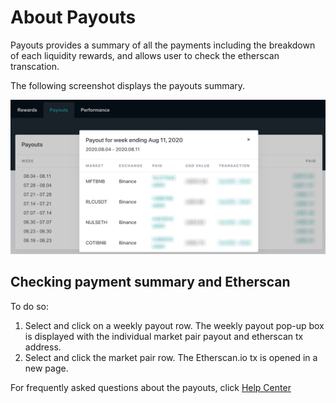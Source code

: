 # About Payouts

Payouts provides a summary of all the payments including the breakdown of each liquidity rewards, and allows user to check the etherscan transcation.

The following screenshot displays the payouts summary.

![](../assets/img/payouts.png)

## Checking payment summary and Etherscan

To do so:

1. Select and click on a weekly payout row. The weekly payout pop-up box is displayed with the individual market pair payout and etherscan tx address.
2. Select and click the market pair row. The Etherscan.io tx is opened in a new page.

For frequently asked questions about the payouts, click [Help Center](https://www.notion.so/hummingbot/Help-Center-aa042efc10a5494aa745576722c7924b)




